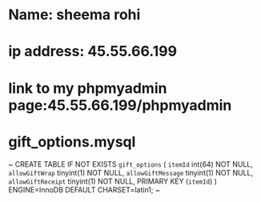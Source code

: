 # Name: sheema rohi

# ip address: 45.55.66.199

# link to my phpmyadmin page:45.55.66.199/phpmyadmin

# gift_options.mysql

~ CREATE TABLE IF NOT EXISTS `gift_options` (
  `itemId` int(64) NOT NULL,
  `allowGiftWrap` tinyint(1) NOT NULL,
  `allowGiftMessage` tinyint(1) NOT NULL,
  `allowGiftReceipt` tinyint(1) NOT NULL,
  PRIMARY KEY (`itemId`)
) ENGINE=InnoDB DEFAULT CHARSET=latin1; ~
